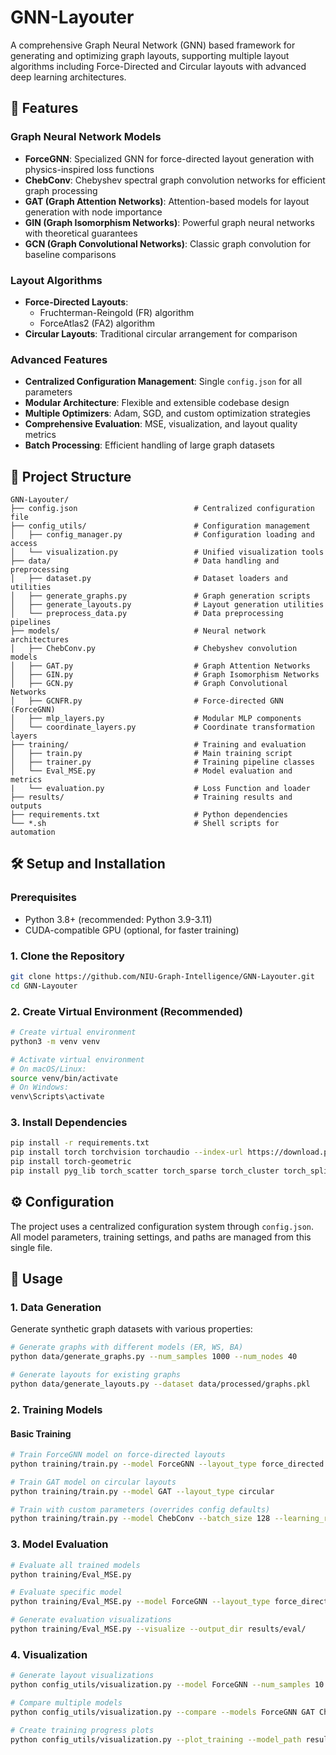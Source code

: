 # GNN-Layouter

A comprehensive Graph Neural Network (GNN) based framework for generating and optimizing graph layouts, supporting multiple layout algorithms including Force-Directed and Circular layouts with advanced deep learning architectures.

## 🚀 Features

### **Graph Neural Network Models**
- **ForceGNN**: Specialized GNN for force-directed layout generation with physics-inspired loss functions
- **ChebConv**: Chebyshev spectral graph convolution networks for efficient graph processing
- **GAT (Graph Attention Networks)**: Attention-based models for layout generation with node importance
- **GIN (Graph Isomorphism Networks)**: Powerful graph neural networks with theoretical guarantees
- **GCN (Graph Convolutional Networks)**: Classic graph convolution for baseline comparisons

### **Layout Algorithms**
- **Force-Directed Layouts**: 
  - Fruchterman-Reingold (FR) algorithm
  - ForceAtlas2 (FA2) algorithm
- **Circular Layouts**: Traditional circular arrangement for comparison

### **Advanced Features**
- **Centralized Configuration Management**: Single `config.json` for all parameters
- **Modular Architecture**: Flexible and extensible codebase design
- **Multiple Optimizers**: Adam, SGD, and custom optimization strategies
- **Comprehensive Evaluation**: MSE, visualization, and layout quality metrics
- **Batch Processing**: Efficient handling of large graph datasets

## 📁 Project Structure

```
GNN-Layouter/
├── config.json                          # Centralized configuration file
├── config_utils/                        # Configuration management
│   ├── config_manager.py                # Configuration loading and access
│   └── visualization.py                 # Unified visualization tools
├── data/                                # Data handling and preprocessing
│   ├── dataset.py                       # Dataset loaders and utilities
│   ├── generate_graphs.py               # Graph generation scripts
│   ├── generate_layouts.py              # Layout generation utilities
│   └── preprocess_data.py               # Data preprocessing pipelines
├── models/                              # Neural network architectures
│   ├── ChebConv.py                      # Chebyshev convolution models
│   ├── GAT.py                           # Graph Attention Networks
│   ├── GIN.py                           # Graph Isomorphism Networks
│   ├── GCN.py                           # Graph Convolutional Networks
│   ├── GCNFR.py                         # Force-directed GNN (ForceGNN)
│   ├── mlp_layers.py                    # Modular MLP components
│   └── coordinate_layers.py             # Coordinate transformation layers
├── training/                            # Training and evaluation
│   ├── train.py                         # Main training script
│   ├── trainer.py                       # Training pipeline classes
│   └── Eval_MSE.py                      # Model evaluation and metrics
|   └── evaluation.py                    # Loss Function and loader
├── results/                             # Training results and outputs
├── requirements.txt                     # Python dependencies
└── *.sh                                 # Shell scripts for automation
```

## 🛠️ Setup and Installation

### **Prerequisites**
- Python 3.8+ (recommended: Python 3.9-3.11)
- CUDA-compatible GPU (optional, for faster training)


### **1. Clone the Repository**
```bash
git clone https://github.com/NIU-Graph-Intelligence/GNN-Layouter.git
cd GNN-Layouter
```

### **2. Create Virtual Environment (Recommended)**
```bash
# Create virtual environment
python3 -m venv venv

# Activate virtual environment
# On macOS/Linux:
source venv/bin/activate
# On Windows:
venv\Scripts\activate
```

### **3. Install Dependencies**
```bash
pip install -r requirements.txt
pip install torch torchvision torchaudio --index-url https://download.pytorch.org/whl/cu121
pip install torch-geometric
pip install pyg_lib torch_scatter torch_sparse torch_cluster torch_spline_conv -f https://data.pyg.org/whl/torch-2.5.0+cu121.html

```


## ⚙️ Configuration

The project uses a centralized configuration system through `config.json`. All model parameters, training settings, and paths are managed from this single file.


## 🚀 Usage

### **1. Data Generation**

Generate synthetic graph datasets with various properties:

```bash
# Generate graphs with different models (ER, WS, BA)
python data/generate_graphs.py --num_samples 1000 --num_nodes 40

# Generate layouts for existing graphs
python data/generate_layouts.py --dataset data/processed/graphs.pkl
```

### **2. Training Models**

#### **Basic Training**
```bash
# Train ForceGNN model on force-directed layouts
python training/train.py --model ForceGNN --layout_type force_directed

# Train GAT model on circular layouts  
python training/train.py --model GAT --layout_type circular

# Train with custom parameters (overrides config defaults)
python training/train.py --model ChebConv --batch_size 128 --learning_rate 0.001
```

### **3. Model Evaluation**

```bash
# Evaluate all trained models
python training/Eval_MSE.py

# Evaluate specific model
python training/Eval_MSE.py --model ForceGNN --layout_type force_directed

# Generate evaluation visualizations
python training/Eval_MSE.py --visualize --output_dir results/eval/
```

### **4. Visualization**

```bash
# Generate layout visualizations
python config_utils/visualization.py --model ForceGNN --num_samples 10

# Compare multiple models
python config_utils/visualization.py --compare --models ForceGNN GAT ChebConv

# Create training progress plots
python config_utils/visualization.py --plot_training --model_path results/training/
```

